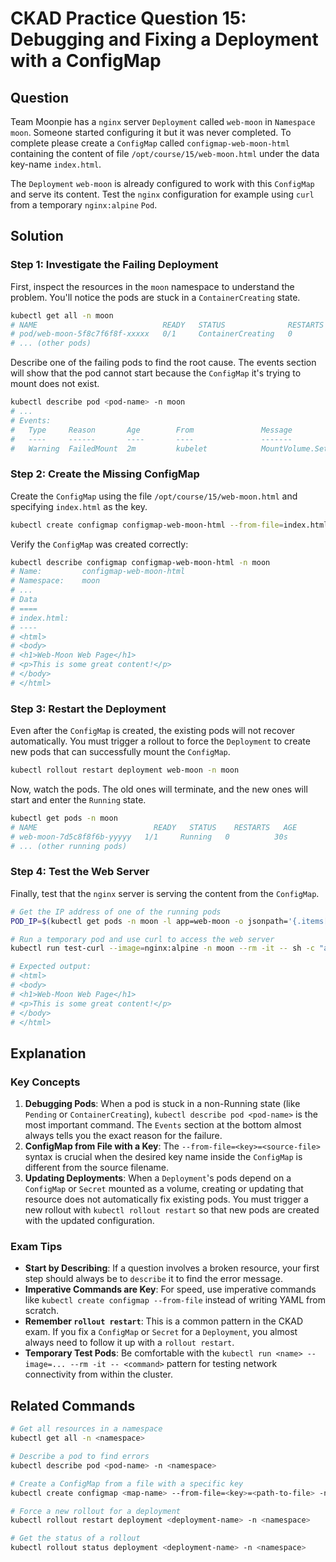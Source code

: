 # CKAD Practice Question 15: Debugging and Fixing a Deployment with a ConfigMap

## Question
Team Moonpie has a `nginx` server `Deployment` called `web-moon` in `Namespace` `moon`. Someone started configuring it but it was never completed. To complete please create a `ConfigMap` called `configmap-web-moon-html` containing the content of file `/opt/course/15/web-moon.html` under the data key-name `index.html`.

The `Deployment` `web-moon` is already configured to work with this `ConfigMap` and serve its content. Test the `nginx` configuration for example using `curl` from a temporary `nginx:alpine` `Pod`.

## Solution

### Step 1: Investigate the Failing Deployment
First, inspect the resources in the `moon` namespace to understand the problem. You'll notice the pods are stuck in a `ContainerCreating` state.

```bash
kubectl get all -n moon
# NAME                            READY   STATUS              RESTARTS   AGE
# pod/web-moon-5f8c7f6f8f-xxxxx   0/1     ContainerCreating   0          60s
# ... (other pods)
```

Describe one of the failing pods to find the root cause. The events section will show that the pod cannot start because the `ConfigMap` it's trying to mount does not exist.

```bash
kubectl describe pod <pod-name> -n moon
# ...
# Events:
#   Type     Reason       Age        From               Message
#   ----     ------       ----       ----               -------
#   Warning  FailedMount  2m         kubelet            MountVolume.SetUp failed for volume "html-volume": configmap "configmap-web-moon-html" not found
```

### Step 2: Create the Missing ConfigMap
Create the `ConfigMap` using the file `/opt/course/15/web-moon.html` and specifying `index.html` as the key.

```bash
kubectl create configmap configmap-web-moon-html --from-file=index.html=/opt/course/15/web-moon.html -n moon
```

Verify the `ConfigMap` was created correctly:
```bash
kubectl describe configmap configmap-web-moon-html -n moon
# Name:         configmap-web-moon-html
# Namespace:    moon
# ...
# Data
# ====
# index.html:
# ----
# <html>
# <body>
# <h1>Web-Moon Web Page</h1>
# <p>This is some great content!</p>
# </body>
# </html>
```

### Step 3: Restart the Deployment
Even after the `ConfigMap` is created, the existing pods will not recover automatically. You must trigger a rollout to force the `Deployment` to create new pods that can successfully mount the `ConfigMap`.

```bash
kubectl rollout restart deployment web-moon -n moon
```

Now, watch the pods. The old ones will terminate, and the new ones will start and enter the `Running` state.
```bash
kubectl get pods -n moon
# NAME                          READY   STATUS    RESTARTS   AGE
# web-moon-7d5c8f8f6b-yyyyy   1/1     Running   0          30s
# ... (other running pods)
```

### Step 4: Test the Web Server
Finally, test that the `nginx` server is serving the content from the `ConfigMap`.

```bash
# Get the IP address of one of the running pods
POD_IP=$(kubectl get pods -n moon -l app=web-moon -o jsonpath='{.items[0].status.podIP}')

# Run a temporary pod and use curl to access the web server
kubectl run test-curl --image=nginx:alpine -n moon --rm -it -- sh -c "apk add --no-cache curl && curl http://$POD_IP"

# Expected output:
# <html>
# <body>
# <h1>Web-Moon Web Page</h1>
# <p>This is some great content!</p>
# </body>
# </html>
```

## Explanation

### Key Concepts
1.  **Debugging Pods**: When a pod is stuck in a non-Running state (like `Pending` or `ContainerCreating`), `kubectl describe pod <pod-name>` is the most important command. The `Events` section at the bottom almost always tells you the exact reason for the failure.
2.  **ConfigMap from File with a Key**: The `--from-file=<key>=<source-file>` syntax is crucial when the desired key name inside the `ConfigMap` is different from the source filename.
3.  **Updating Deployments**: When a `Deployment`'s pods depend on a `ConfigMap` or `Secret` mounted as a volume, creating or updating that resource does not automatically fix existing pods. You must trigger a new rollout with `kubectl rollout restart` so that new pods are created with the updated configuration.

### Exam Tips
-   **Start by Describing**: If a question involves a broken resource, your first step should always be to `describe` it to find the error message.
-   **Imperative Commands are Key**: For speed, use imperative commands like `kubectl create configmap --from-file` instead of writing YAML from scratch.
-   **Remember `rollout restart`**: This is a common pattern in the CKAD exam. If you fix a `ConfigMap` or `Secret` for a `Deployment`, you almost always need to follow it up with a `rollout restart`.
-   **Temporary Test Pods**: Be comfortable with the `kubectl run <name> --image=... --rm -it -- <command>` pattern for testing network connectivity from within the cluster.

## Related Commands
```bash
# Get all resources in a namespace
kubectl get all -n <namespace>

# Describe a pod to find errors
kubectl describe pod <pod-name> -n <namespace>

# Create a ConfigMap from a file with a specific key
kubectl create configmap <map-name> --from-file=<key>=<path-to-file> -n <namespace>

# Force a new rollout for a deployment
kubectl rollout restart deployment <deployment-name> -n <namespace>

# Get the status of a rollout
kubectl rollout status deployment <deployment-name> -n <namespace>
```
